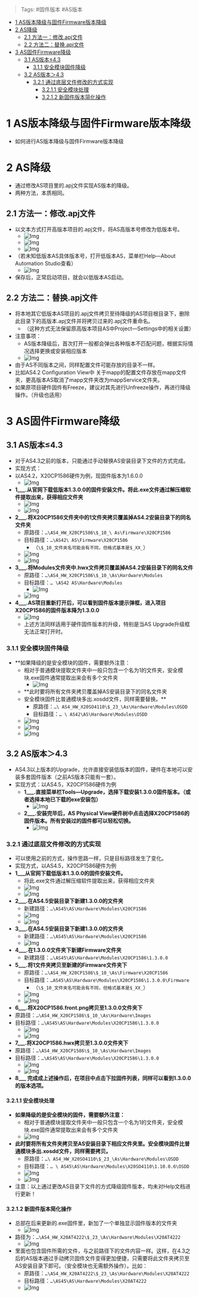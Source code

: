 > Tags: #固件版本 #AS版本
- [1 AS版本降级与固件Firmware版本降级](#1%20AS%E7%89%88%E6%9C%AC%E9%99%8D%E7%BA%A7%E4%B8%8E%E5%9B%BA%E4%BB%B6Firmware%E7%89%88%E6%9C%AC%E9%99%8D%E7%BA%A7)
- [2 AS降级](#2%20AS%E9%99%8D%E7%BA%A7)
	- [2.1 方法一：修改.apj文件](#2.1%20%E6%96%B9%E6%B3%95%E4%B8%80%EF%BC%9A%E4%BF%AE%E6%94%B9.apj%E6%96%87%E4%BB%B6)
	- [2.2 方法二：替换.apj文件](#2.2%20%E6%96%B9%E6%B3%95%E4%BA%8C%EF%BC%9A%E6%9B%BF%E6%8D%A2.apj%E6%96%87%E4%BB%B6)
- [3 AS固件Firmware降级](#3%20AS%E5%9B%BA%E4%BB%B6Firmware%E9%99%8D%E7%BA%A7)
	- [3.1 AS版本≤4.3](#3.1%20AS%E7%89%88%E6%9C%AC%E2%89%A44.3)
		- [3.1.1 安全模块固件降级](#3.1.1%20%E5%AE%89%E5%85%A8%E6%A8%A1%E5%9D%97%E5%9B%BA%E4%BB%B6%E9%99%8D%E7%BA%A7)
	- [3.2 AS版本＞4.3](#3.2%20AS%E7%89%88%E6%9C%AC%EF%BC%9E4.3)
		- [3.2.1 通过底层文件修改的方式实现](#3.2.1%20%E9%80%9A%E8%BF%87%E5%BA%95%E5%B1%82%E6%96%87%E4%BB%B6%E4%BF%AE%E6%94%B9%E7%9A%84%E6%96%B9%E5%BC%8F%E5%AE%9E%E7%8E%B0)
			- [3.2.1.1 安全模块处理](#3.2.1.1%20%E5%AE%89%E5%85%A8%E6%A8%A1%E5%9D%97%E5%A4%84%E7%90%86)
			- [3.2.1.2 新固件版本简化操作](#3.2.1.2%20%E6%96%B0%E5%9B%BA%E4%BB%B6%E7%89%88%E6%9C%AC%E7%AE%80%E5%8C%96%E6%93%8D%E4%BD%9C)

# 1 AS版本降级与固件Firmware版本降级

- 如何进行AS版本降级与固件Firmware版本降级

# 2 AS降级

- 通过修改AS项目里的.apj文件实现AS版本的降级。
- 两种方法，本质相同。

## 2.1 方法一：修改.apj文件

- 以文本方式打开高版本项目的.apj文件，将AS高版本号修改为低版本号。
    - ![Img](FILES/032AS版本降级与固件Firmware版本降级.md/img-20220617102050.png)
    - ![Img](FILES/032AS版本降级与固件Firmware版本降级.md/img-20220617102133.png)
    - ![Img](FILES/032AS版本降级与固件Firmware版本降级.md/img-20220617102141.png)
- （若未知低版本AS具体版本号，打开低版本AS，菜单栏Help—About Automation Studio查看）
    - ![Img](FILES/032AS版本降级与固件Firmware版本降级.md/img-20220617102157.png)
- 保存后，正常启动项目，就会以低版本AS启动。

## 2.2 方法二：替换.apj文件

- 将本地其它低版本AS项目的.apj文件拷贝至待降级的AS项目根目录下，删除此目录下的高版本.apj文件并将拷贝过来的.apj文件重命名。
    - （这种方式无法保留原高版本项目AS中Project—Settings中的相关设置）
- 注意事项：
    - AS版本降级后，首次打开一般都会弹出各种版本不匹配问题，根据实际情况选择更换或安装相应版本
    - ![Img](FILES/032AS版本降级与固件Firmware版本降级.md/img-20220617102242.png)
- 由于AS不同版本之间，同样配置文件可能存放的目录不一样。
- 比如AS4.2 Configuration View中 关于mapp的配置文件存放在mapp文件夹，更高版本AS取消了mapp文件夹改为mappService文件夹。
- 如果原项目硬件固件有Freeze，建议对其先进行Unfreeze操作，再进行降级操作。（升级也适用）

# 3 AS固件Firmware降级

## 3.1 AS版本≤4.3

- 对于AS4.3之前的版本，只能通过手动替换AS安装目录下文件的方式完成。
- 实现方式：
- 以AS4.2，X20CP1586硬件为例，现固件版本为1.6.0.0
    - ![Img](FILES/032AS版本降级与固件Firmware版本降级.md/img-20220617102443.png)
- **1___.从官网下载低版本1.3.0.0的固件安装文件。将此.exe文件通过解压缩软件提取出来，获得相应文件夹**
    - ![Img](FILES/032AS版本降级与固件Firmware版本降级.md/img-20220617102530.png)
    - ![Img](FILES/032AS版本降级与固件Firmware版本降级.md/img-20220617102539.png)
- **2___.将X20CP1586文件夹中的1文件夹拷贝覆盖掉AS4.2安装目录下的同名文件夹**
    - 原路径：`…\AS4_HW_X20CP1586\$_10_\ As\Firmware\X20CP1586`
    - 目标路径：`…\AS42\ AS\Firmware\X20CP1586`
        - （`\$_10_文件夹名可能会有不同，但格式基本是$_XX_`）
    - ![Img](FILES/032AS版本降级与固件Firmware版本降级.md/img-20220617102604.png)
    - ![Img](FILES/032AS版本降级与固件Firmware版本降级.md/img-20220617102613.png)
- **3___.将Modules文件夹中.hwx文件拷贝覆盖掉AS4.2安装目录下的同名文件**
    - 原路径：`…\AS4_HW_X20CP1586\$_10_\As\Hardware\Modules`
    - 目标路径：`… \AS42 AS\Hardware\Modules`
        - ![Img](FILES/032AS版本降级与固件Firmware版本降级.md/img-20220617102626.png)
    - ![Img](FILES/032AS版本降级与固件Firmware版本降级.md/img-20220617102635.png)
- **4___.AS项目重新打开后，可以看到固件版本提示弹框，进入项目X20CP1586的固件版本降为1.3.0.0**
    - ![Img](FILES/032AS版本降级与固件Firmware版本降级.md/img-20220617102712.png)
    - 上述方法同样适用于硬件固件版本的升级，特别是当AS Upgrade升级框无法正常打开时。

### 3.1.1 安全模块固件降级

- **如果降级的是安全模块的固件，需要额外注意：
    - 相对于普通模块提取文件夹中一般只包含一个名为1的文件夹，安全模块.exe固件通常提取出来会有多个文件夹
        - ![Img](FILES/032AS版本降级与固件Firmware版本降级.md/img-20220617104915.png)
    - **此时要将所有文件夹拷贝覆盖掉AS安装目录下的同名文件夹
    - 安全模块固件比普通模块多出.xosdd文件，同样需要替换。**
      - 原路径：`…\ AS4_HW_X20SO4110\$_23_\As\Hardware\Modules\OSDD`
      - 目标路径：`… \ AS42\AS\Hardware\Modules\OSDD`
    - ![Img](FILES/032AS版本降级与固件Firmware版本降级.md/img-20220617104955.png)
    - ![Img](FILES/032AS版本降级与固件Firmware版本降级.md/img-20220617105008.png)
    - ![Img](FILES/032AS版本降级与固件Firmware版本降级.md/img-20220617105015.png)

## 3.2 AS版本＞4.3

- AS4.3以上版本的Upgrade，允许直接安装低版本的固件，硬件在本地可以安装多套固件版本（之前AS版本只能有一套）。
- 实现方式：以AS4.5，X20CP1586硬件为例
    - **1___.直接菜单栏Tools—Upgrade，选择下载安装1.3.0.0固件版本。（或者选择本地已下载的exe安装包）**
        - ![Img](FILES/032AS版本降级与固件Firmware版本降级.md/img-20220617105153.png)
    - **2___.安装完毕后，AS Physical View硬件树中点击选择X20CP1586的固件版本。所有安装过的固件都可以轻松切换。**
        - ![Img](FILES/032AS版本降级与固件Firmware版本降级.md/img-20220617105203.png)

### 3.2.1 通过底层文件修改的方式实现

- 可以使用之前的方式，操作思路一样，只是目标路径发生了变化。
- 实现方式，以AS4.5，X20CP1586硬件为例
- **1___从官网下载低版本1.3.0.0的固件安装文件。**
    - 将此.exe文件通过解压缩软件提取出来，获得相应文件夹
    - ![Img](FILES/032AS版本降级与固件Firmware版本降级.md/img-20220617105310.png)
    - ![Img](FILES/032AS版本降级与固件Firmware版本降级.md/img-20220617105340.png)
- **2___.在AS4.5安装目录下新建1.3.0.0的文件夹**
    - 新建路径：`…\AS45\AS\Hardware\Modules\X20CP1586`
    - ![Img](FILES/032AS版本降级与固件Firmware版本降级.md/img-20220617105355.png)
    - ![Img](FILES/032AS版本降级与固件Firmware版本降级.md/img-20220617105401.png)
- **3___.在AS4.5安装目录下新建1.3.0.0的文件夹**
    - 新建路径：`…\AS45\AS\Hardware\Modules\X20CP1586`
    - ![Img](FILES/032AS版本降级与固件Firmware版本降级.md/img-20220617105411.png)
- **4___.在1.3.0.0文件夹下新建Firmware文件夹**
    - 新建路径：`…\AS45\AS\Hardware\Modules\X20CP1586\1.3.0.0`
- **5___.将1文件夹拷贝至新建的Firmware文件夹下**
    - 原路径：`…\AS4_HW_X20CP1586\$_10_\As\Firmware\X20CP1586`
    - 目标路径：`…AS45\AS\Hardware\Modules\X20CP1586\1.3.0.0\Firmware`
        - （`\$_10_文件夹名可能会有不同，但格式基本是$_XX_`）
    - ![Img](FILES/032AS版本降级与固件Firmware版本降级.md/img-20220617105444.png)
    - ![Img](FILES/032AS版本降级与固件Firmware版本降级.md/img-20220617105450.png)
- **6___.将X20CP1586.front.png拷贝至1.3.0.0文件夹下**
- 原路径：`…\AS4_HW_X20CP1586\$_10_\As\Hardware\Images`
- 目标路径：`…\AS45\AS\Hardware\Modules\X20CP1586\1.3.0.0`
    - ![Img](FILES/032AS版本降级与固件Firmware版本降级.md/img-20220617105459.png)
    - ![Img](FILES/032AS版本降级与固件Firmware版本降级.md/img-20220617105506.png)
 - **7___.将X20CP1586.hwx拷贝至1.3.0.0文件夹下**
- 原路径：`…\AS4_HW_X20CP1586\$_10_\As\Hardware\Images`
- 目标路径：`…\AS45\AS\Hardware\Modules\X20CP1586\1.3.0.0`
    - ![Img](FILES/032AS版本降级与固件Firmware版本降级.md/img-20220617105514.png)
    - ![Img](FILES/032AS版本降级与固件Firmware版本降级.md/img-20220617105519.png)
- **8___ 完成成上述操作后，在项目中点击下拉固件列表，同样可以看到1.3.0.0的版本选项。**

#### 3.2.1.1 安全模块处理

- **如果降级的是安全模块的固件，需要额外注意：**
    - 相对于普通模块提取文件夹中一般只包含一个名为1的文件夹，安全模块.exe固件通常提取出来会有多个文件夹
    - ![Img](FILES/032AS版本降级与固件Firmware版本降级.md/img-20220617105554.png)
- **此时要将所有文件夹拷贝至AS安装目录下相应文件夹里。安全模块固件比普通模块多出.xosdd文件，同样需要拷贝。**
    - 原路径：`…\ AS4_HW_X20SO4110\$_23_\As\Hardware\Modules\OSDD`
    - 目标路径：`… \ AS45\AS\Hardware\Modules\X20SO4110\1.10.0.6\OSDD`
    - ![Img](FILES/032AS版本降级与固件Firmware版本降级.md/img-20220617105621.png)
    - ![Img](FILES/032AS版本降级与固件Firmware版本降级.md/img-20220617105631.png)
- 注意：以上通过更改AS目录下文件的方式降级固件版本，均未对Help文档进行更新！

#### 3.2.1.2 新固件版本简化操作

- 总部在后来更新的.exe固件里，新加了一个单独显示固件版本的文件夹
    - ![Img](FILES/032AS版本降级与固件Firmware版本降级.md/img-20220617105656.png)
- 路径为：`…\AS4_HW_X20AT4222\$_23_\As\Hardware\Modules\X20AT4222`
    - ![Img](FILES/032AS版本降级与固件Firmware版本降级.md/img-20220617105702.png)
- 里面也包含固件所需的文件，与之前路径下的文件内容一样。这样，在4.3之后的AS版本通过手动拷贝固件文件变得更加便捷，只需要将此文件夹拷贝至AS安装目录下即可。（安全模块也无需额外操作）。比如：
    - 原路径：`…\AS4_HW_X20AT4222\$_23_\As\Hardware\Modules\X20AT4222`
    - 目标路径：`…\AS45\AS\Hardware\Modules\X20AT4222`
    - ![Img](FILES/032AS版本降级与固件Firmware版本降级.md/img-20220617105710.png)
